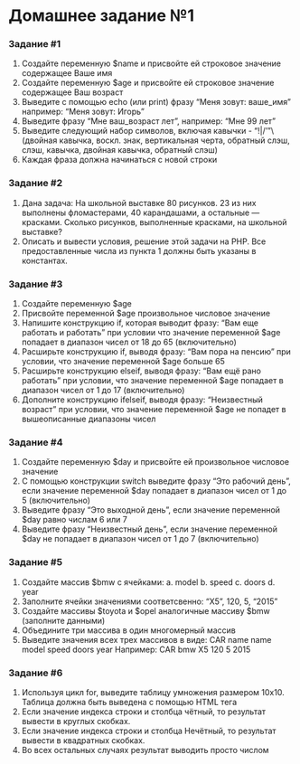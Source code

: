 # Домашнее задание №1
### Задание #1
1. Создайте переменную $name и присвойте ей строковое
   значение содержащее Ваше имя
2. Создайте переменную $age и присвойте ей строковое
   значение содержащее Ваш возраст
3. Выведите с помощью echo (или print) фразу “Меня зовут: ваше_имя”
   например: “Меня зовут: Игорь”
4. Выведите фразу “Мне ваш_возраст лет”, например: “Мне 99 лет”
5. Выведите следующий набор символов, включая кавычки - “!|\/’”\ (двойная кавычка,
   воскл. знак, вертикальная черта, обратный слэш, слэш, кавычка, двойная кавычка,
   обратный слэш)
6. Каждая фраза должна начинаться с новой строки

### Задание #2
1. Дана задача: На школьной выставке 80 рисунков. 23 из них выполнены
   фломастерами, 40 карандашами, а остальные — красками. Сколько рисунков,
   выполненные красками, на школьной выставке?
2. Описать и вывести условия, решение этой задачи на PHP. Все предоставленные
   числа из пункта 1 должны быть указаны в константах.
### Задание #3
1. Создайте переменную $age
2. Присвойте переменной $age произвольное числовое значение
3. Напишите конструкцию if, которая выводит фразу: “Вам еще работать и
   работать” при условии что значение переменной $age попадает в
   диапазон чисел от 18 до 65 (включительно)
4. Расширьте конструкцию if, выводя фразу: “Вам пора на пенсию” при
   условии, что значение переменной $age больше 65
5. Расширьте конструкцию elseif, выводя фразу: “Вам ещё рано работать”
   при условии, что значение переменной $age попадает в диапазон чисел
   от 1 до 17 (включительно)
6. Дополните конструкцию ifelseif, выводя фразу: “Неизвестный возраст” при
   условии, что значение переменной $age не попадет в
   вышеописанные диапазоны чисел
### Задание #4
1. Создайте переменную $day и присвойте ей произвольное числовое значение
2. С помощью конструкции switch выведите фразу “Это рабочий день”,
   если значение переменной $day попадает в диапазон чисел от 1 до 5
   (включительно)
3. Выведите фразу “Это выходной день”, если значение переменной $day
   равно числам 6 или 7
4. Выведите фразу “Неизвестный день”, если значение переменной $day не
   попадает в диапазон чисел от 1 до 7 (включительно)
### Задание #5
1. Создайте массив $bmw с ячейками:
   a. model
   b. speed
   c. doors
   d. year
2. Заполните ячейки значениями соответсвенно: “X5”, 120, 5, “2015”
3. Создайте массивы $toyota и $opel аналогичные массиву $bmw
   (заполните данными)
4. Объедините три массива в один многомерный массив
5. Выведите значения всех трех массивов в виде:
   CAR name
   name model speed doors year
   Например:
   CAR bmw
   X5 120 5 2015
### Задание #6
1. Используя цикл for, выведите таблицу умножения размером 10x10. Таблица
   должна быть выведена с помощью HTML тега <table>
2. Если значение индекса строки и столбца чётный, то результат вывести в круглых
   скобках.
3. Если значение индекса строки и столбца Нечётный, то результат вывести в
   квадратных скобках.
4. Во всех остальных случаях результат выводить просто числом